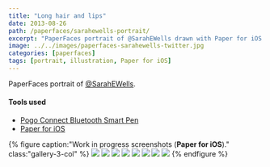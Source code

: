 ```yaml
---
title: "Long hair and lips"
date: 2013-08-26
path: /paperfaces/sarahewells-portrait/
excerpt: "PaperFaces portrait of @SarahEWells drawn with Paper for iOS on an iPad."
image: ../../images/paperfaces-sarahewells-twitter.jpg
categories: [paperfaces]
tags: [portrait, illustration, Paper for iOS]
---
```


PaperFaces portrait of [@SarahEWells](https://twitter.com/sarahewells).

#### Tools used

- [Pogo Connect Bluetooth Smart Pen](https://www.amazon.com/gp/product/B009K448L4/ref=as_li_ss_tl?ie=UTF8&camp=1789&creative=390957&creativeASIN=B009K448L4&linkCode=as2&tag=mademist-20)
- [Paper for iOS](https://paper.bywetransfer.com/)

{% figure caption:"Work in progress screenshots (**Paper for iOS**)." class:"gallery-3-col" %}
[![](../../images/paperfaces-sarahewells-process-1-600.jpg)](../../images/paperfaces-sarahewells-process-1-lg.jpg)
[![](../../images/paperfaces-sarahewells-process-2-600.jpg)](../../images/paperfaces-sarahewells-process-2-lg.jpg)
[![](../../images/paperfaces-sarahewells-process-3-600.jpg)](../../images/paperfaces-sarahewells-process-3-lg.jpg)
[![](../../images/paperfaces-sarahewells-process-4-600.jpg)](../../images/paperfaces-sarahewells-process-4-lg.jpg)
[![](../../images/paperfaces-sarahewells-process-5-600.jpg)](../../images/paperfaces-sarahewells-process-5-lg.jpg)
[![](../../images/paperfaces-sarahewells-process-6-600.jpg)](../../images/paperfaces-sarahewells-process-6-lg.jpg)
[![](../../images/paperfaces-sarahewells-process-7-600.jpg)](../../images/paperfaces-sarahewells-process-7-lg.jpg)
[![](../../images/paperfaces-sarahewells-process-8-600.jpg)](../../images/paperfaces-sarahewells-process-8-lg.jpg)
{% endfigure %}

